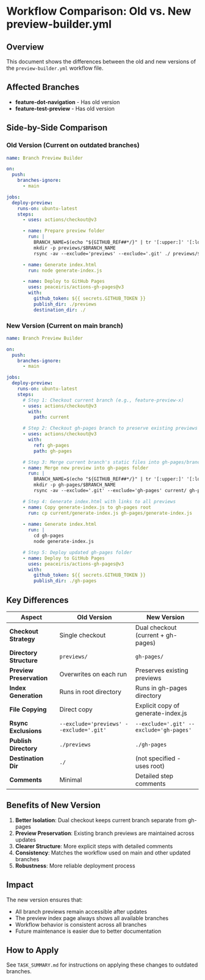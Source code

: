# Workflow Comparison: Old vs. New preview-builder.yml

## Overview

This document shows the differences between the old and new versions of the `preview-builder.yml` workflow file.

## Affected Branches

- **feature-dot-navigation** - Has old version
- **feature-test-preview** - Has old version

## Side-by-Side Comparison

### Old Version (Current on outdated branches)

```yaml
name: Branch Preview Builder

on:
  push:
    branches-ignore:
      - main

jobs:
  deploy-preview:
    runs-on: ubuntu-latest
    steps:
      - uses: actions/checkout@v3

      - name: Prepare preview folder
        run: |
          BRANCH_NAME=$(echo "${GITHUB_REF##*/}" | tr '[:upper:]' '[:lower:]')
          mkdir -p previews/$BRANCH_NAME
          rsync -av --exclude='previews' --exclude='.git' ./ previews/$BRANCH_NAME/

      - name: Generate index.html
        run: node generate-index.js

      - name: Deploy to GitHub Pages
        uses: peaceiris/actions-gh-pages@v3
        with:
          github_token: ${{ secrets.GITHUB_TOKEN }}
          publish_dir: ./previews
          destination_dir: ./
```

### New Version (Current on main branch)

```yaml
name: Branch Preview Builder

on:
  push:
    branches-ignore:
      - main

jobs:
  deploy-preview:
    runs-on: ubuntu-latest
    steps:
      # Step 1: Checkout current branch (e.g., feature-preview-x)
      - uses: actions/checkout@v3
        with:
          path: current

      # Step 2: Checkout gh-pages branch to preserve existing previews
      - uses: actions/checkout@v3
        with:
          ref: gh-pages
          path: gh-pages

      # Step 3: Merge current branch's static files into gh-pages/branch-name/
      - name: Merge new preview into gh-pages folder
        run: |
          BRANCH_NAME=$(echo "${GITHUB_REF##*/}" | tr '[:upper:]' '[:lower:]')
          mkdir -p gh-pages/$BRANCH_NAME
          rsync -av --exclude='.git' --exclude='gh-pages' current/ gh-pages/$BRANCH_NAME/

      # Step 4: Generate index.html with links to all previews
      - name: Copy generate-index.js to gh-pages root
        run: cp current/generate-index.js gh-pages/generate-index.js
      
      - name: Generate index.html
        run: |
          cd gh-pages
          node generate-index.js

      # Step 5: Deploy updated gh-pages folder
      - name: Deploy to GitHub Pages
        uses: peaceiris/actions-gh-pages@v3
        with:
          github_token: ${{ secrets.GITHUB_TOKEN }}
          publish_dir: ./gh-pages
```

## Key Differences

| Aspect | Old Version | New Version |
|--------|-------------|-------------|
| **Checkout Strategy** | Single checkout | Dual checkout (current + gh-pages) |
| **Directory Structure** | `previews/` | `gh-pages/` |
| **Preview Preservation** | Overwrites on each run | Preserves existing previews |
| **Index Generation** | Runs in root directory | Runs in gh-pages directory |
| **File Copying** | Direct copy | Explicit copy of generate-index.js |
| **Rsync Exclusions** | `--exclude='previews' --exclude='.git'` | `--exclude='.git' --exclude='gh-pages'` |
| **Publish Directory** | `./previews` | `./gh-pages` |
| **Destination Dir** | `./` | (not specified - uses root) |
| **Comments** | Minimal | Detailed step comments |

## Benefits of New Version

1. **Better Isolation**: Dual checkout keeps current branch separate from gh-pages
2. **Preview Preservation**: Existing branch previews are maintained across updates
3. **Clearer Structure**: More explicit steps with detailed comments
4. **Consistency**: Matches the workflow used on main and other updated branches
5. **Robustness**: More reliable deployment process

## Impact

The new version ensures that:
- All branch previews remain accessible after updates
- The preview index page always shows all available branches
- Workflow behavior is consistent across all branches
- Future maintenance is easier due to better documentation

## How to Apply

See `TASK_SUMMARY.md` for instructions on applying these changes to outdated branches.
